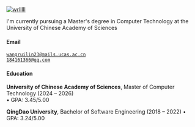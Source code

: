 [![wrlllll](https://img.shields.io/badge/XX-github-blue?logo=github)](https://github.com/wrlllll)

I'm currently pursuing a Master's degree in Computer Technology at the University of Chinese Academy of Sciences

#### Email  
<code>wangruilin23@mails.ucas.ac.cn</code>  
<code>184161366@qq.com</code>

#### Education  
**University of Chinese Academy of Sciences**, Master of Computer Technology (2024 – 2026)  
• GPA: 3.45/5.00  

**QingDao University**, Bachelor of Software Engineering (2018 – 2022) 
• GPA: 3.24/5.00 

